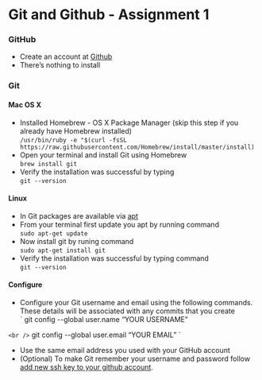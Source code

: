 # Git and Github - Assignment 1

### GitHub
* Create an account at [Github](https://github.com/)
* There’s nothing to install

### Git
#### Mac OS X
* Installed Homebrew - OS X Package Manager (skip this step if you already have Homebrew installed)  <br />
`/usr/bin/ruby -e "$(curl -fsSL https://raw.githubusercontent.com/Homebrew/install/master/install)`
* Open your terminal and install Git using Homebrew <br />
  `brew install git`
* Verify the installation was successful by typing <br />
  `git --version`
#### Linux
* In Git packages are available via [apt](https://wiki.debian.org/Apt)
* From your terminal first update you apt by running command <br />
  `sudo apt-get update`
* Now install git by runing command <br />
  `sudo apt-get install git`
* Verify the installation was successful by typing command <br />
  `git --version`
#### Configure 
* Configure your Git username and email using the following commands. These details will be associated with any commits that you create <br />
`
git config --global user.name “YOUR USERNAME”

` <br />
`
git config --global user.email “YOUR EMAIL”
`
* Use the same email address you used with your GitHub account
* (Optional) To make Git remember your username and password follow [add new ssh key to your github account](https://help.github.com/articles/adding-a-new-ssh-key-to-your-github-account/). 

